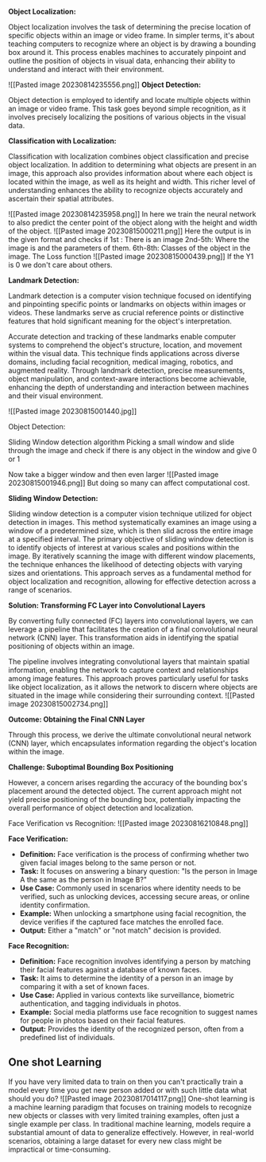 **Object Localization:**

Object localization involves the task of determining the precise location of specific objects within an image or video frame. In simpler terms, it's about teaching computers to recognize where an object is by drawing a bounding box around it. This process enables machines to accurately pinpoint and outline the position of objects in visual data, enhancing their ability to understand and interact with their environment.

![[Pasted image 20230814235556.png]]
**Object Detection:**

Object detection is employed to identify and locate multiple objects within an image or video frame. This task goes beyond simple recognition, as it involves precisely localizing the positions of various objects in the visual data.

**Classification with Localization:**

Classification with localization combines object classification and precise object localization. In addition to determining what objects are present in an image, this approach also provides information about where each object is located within the image, as well as its height and width. This richer level of understanding enhances the ability to recognize objects accurately and ascertain their spatial attributes.

![[Pasted image 20230814235958.png]]
In here we train the neural network to also predict the center point of the object along with the height and width of the object.
![[Pasted image 20230815000211.png]]
Here the output is in the given format and checks if 
1st : There is an image
2nd-5th: Where the image is and the parameters of them.
6th-8th: Classes of the object in the image.
The Loss function
![[Pasted image 20230815000439.png]]
If the Y1 is 0 we don't care about others.

**Landmark Detection:**

Landmark detection is a computer vision technique focused on identifying and pinpointing specific points or landmarks on objects within images or videos. These landmarks serve as crucial reference points or distinctive features that hold significant meaning for the object's interpretation.

Accurate detection and tracking of these landmarks enable computer systems to comprehend the object's structure, location, and movement within the visual data. This technique finds applications across diverse domains, including facial recognition, medical imaging, robotics, and augmented reality. Through landmark detection, precise measurements, object manipulation, and context-aware interactions become achievable, enhancing the depth of understanding and interaction between machines and their visual environment.

![[Pasted image 20230815001440.jpg]]

Object Detection:

Sliding Window detection algorithm
Picking  a small window and slide through the image and check if there is any object in the window and give 0 or 1

Now take a bigger window and then even larger
![[Pasted image 20230815001946.png]]
But doing so many can affect computational cost.

**Sliding Window Detection:**

Sliding window detection is a computer vision technique utilized for object detection in images. This method systematically examines an image using a window of a predetermined size, which is then slid across the entire image at a specified interval.
The primary objective of sliding window detection is to identify objects of interest at various scales and positions within the image. By iteratively scanning the image with different window placements, the technique enhances the likelihood of detecting objects with varying sizes and orientations. This approach serves as a fundamental method for object localization and recognition, allowing for effective detection across a range of scenarios.

**Solution: Transforming FC Layer into Convolutional Layers**

By converting fully connected (FC) layers into convolutional layers, we can leverage a pipeline that facilitates the creation of a final convolutional neural network (CNN) layer. This transformation aids in identifying the spatial positioning of objects within an image.

The pipeline involves integrating convolutional layers that maintain spatial information, enabling the network to capture context and relationships among image features. This approach proves particularly useful for tasks like object localization, as it allows the network to discern where objects are situated in the image while considering their surrounding context.
![[Pasted image 20230815002734.png]]

**Outcome: Obtaining the Final CNN Layer**

Through this process, we derive the ultimate convolutional neural network (CNN) layer, which encapsulates information regarding the object's location within the image.

**Challenge: Suboptimal Bounding Box Positioning**

However, a concern arises regarding the accuracy of the bounding box's placement around the detected object. The current approach might not yield precise positioning of the bounding box, potentially impacting the overall performance of object detection and localization.

Face Verification vs Recognition:
![[Pasted image 20230816210848.png]]

**Face Verification:**

- **Definition:** Face verification is the process of confirming whether two given facial images belong to the same person or not.
- **Task:** It focuses on answering a binary question: "Is the person in Image A the same as the person in Image B?"
- **Use Case:** Commonly used in scenarios where identity needs to be verified, such as unlocking devices, accessing secure areas, or online identity confirmation.
- **Example:** When unlocking a smartphone using facial recognition, the device verifies if the captured face matches the enrolled face.
- **Output:** Either a "match" or "not match" decision is provided.

**Face Recognition:**

- **Definition:** Face recognition involves identifying a person by matching their facial features against a database of known faces.
- **Task:** It aims to determine the identity of a person in an image by comparing it with a set of known faces.
- **Use Case:** Applied in various contexts like surveillance, biometric authentication, and tagging individuals in photos.
- **Example:** Social media platforms use face recognition to suggest names for people in photos based on their facial features.
- **Output:** Provides the identity of the recognized person, often from a predefined list of individuals.

## One shot Learning
If you have very limited data to train on then you can't practically train a model every time you get new person added or with such little data what  should you do?
![[Pasted image 20230817014117.png]]
One-shot learning is a machine learning paradigm that focuses on training models to recognize new objects or classes with very limited training examples, often just a single example per class. In traditional machine learning, models require a substantial amount of data to generalize effectively. However, in real-world scenarios, obtaining a large dataset for every new class might be impractical or time-consuming.